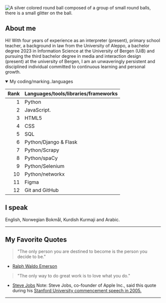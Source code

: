 
<picture>
 <source media="(prefers-color-scheme: dark)" srcset="myWorkspace.jpg">
 <source media="(prefers-color-scheme: light)" srcset="myWorkspace.jpg">
 <img alt="A silver colored round ball composed of a group of small round balls, there is a small glitter on the ball. " src="myWorkspace.jpg">
</picture>

## About me
Hi! With four years of experience as an interpreter (present), primary school teacher, a background in law from the University of Aleppo, a bachelor degree 2023 in Information Science at the University of Bergen (UiB) and pursuing the third bachelor degree in media and interaction design (present) at the university of Bergen, I am an unwaveringly persistent and disciplined individual committed to continuous learning and personal growth.

<details open>
 <summary> My coding/marking..languages</summary>
 
| Rank | Languages/tools/libraries/frameworks|
|-----:|--------------|
|     1| Python       |
|     2| JavaScript.  |
|     3| HTML5        |
|     4| CSS          |
|     5| SQL          |
|     6| Python/Django & Flask|
|     7| Python/Scrapy|
|     8| Python/spaCy |
|     9| Python/Selenium |
|     10| Python/networkx|
|     11| Figma|
|     12| Git and GitHub|





 </details>
 
## I speak
English, Norwegian Bokmål, Kurdish Kurmaji and Arabic.


---
## My Favorite Quotes
>"The only person you are destined to become is the person you decide to be." 
- [Ralph Waldo Emerson](https://en.wikipedia.org/wiki/Ralph_Waldo_Emerson)

>"The only way to do great work is to love what you do." 
- [Steve Jobs](https://en.wikipedia.org/wiki/Steve_Jobs#1985–1997)
Note: Steve Jobs, co-founder of Apple Inc., said this quote during his [Stanford University commencement speech in 2005.](https://www.youtube.com/watch?v=UF8uR6Z6KLc)
---




<!---
zagrosjawar/zagrosjawar is a ✨ special ✨ repository because its `README.md` (this file) appears on your GitHub profile.
You can click the Preview link to take a look at your changes.
--->
